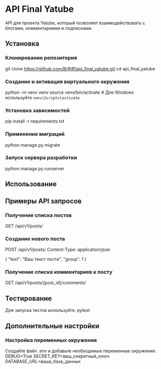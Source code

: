 # API Final Yatube

API для проекта Yatube, который позволяет взаимодействовать с блогами, комментариями и подписками.

## Установка

### Клонирование репозитория
git clone https://github.com/BrRiff/api_final_yatube.git
cd api_final_yatube

### Создание и активация виртуального окружения
python -m venv venv
source venv/bin/activate  # Для Windows используйте `venv\Scripts\activate`

### Установка зависимостей
pip install -r requirements.txt

### Применение миграций
python manage.py migrate

### Запуск сервера разработки
python manage.py runserver
## Использование

## Примеры API запросов
### Получение списка постов
GET /api/v1/posts/

### Создание нового поста
POST /api/v1/posts/
Content-Type: application/json

{
  "text": "Ваш текст поста",
  "group": 1
}
### Получение списка комментариев к посту
GET /api/v1/posts/{post_id}/comments/

## Тестирование
Для запуска тестов используйте:
pytest

## Дополнительные настройки
### Настройка переменных окружения
Создайте файл .env и добавьте необходимые переменные окружения:
DEBUG=True
SECRET_KEY=ваш_секретный_ключ
DATABASE_URL=ваша_база_данных
